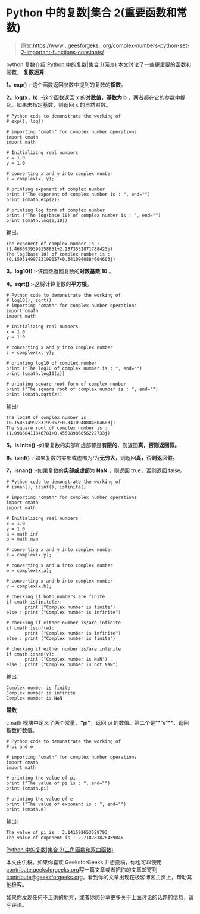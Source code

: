 # Python 中的复数|集合 2(重要函数和常数)

> 原文:[https://www . geesforgeks . org/complex-numbers-python-set-2-important-functions-constants/](https://www.geeksforgeeks.org/complex-numbers-python-set-2-important-functions-constants/)

python 复数介绍:[Python 中的复数|集合 1(简介)](https://www.geeksforgeeks.org/complex-numbers-in-python-set-1-introduction/)
本文讨论了一些更重要的函数和常数。
**复数运算**:

**1。exp()** :-这个函数返回参数中提到的复数的**指数**。

**2。log(x，b)** :-这个函数返回 x 的**对数值，基数为 b** ，两者都在它的参数中提到。如果未指定基数，则返回 x 的自然对数。

```
# Python code to demonstrate the working of 
# exp(), log()

# importing "cmath" for complex number operations
import cmath
import math

# Initializing real numbers
x = 1.0
y = 1.0

# converting x and y into complex number
z = complex(x, y);

# printing exponent of complex number
print ("The exponent of complex number is : ", end="")
print (cmath.exp(z))

# printing log form of complex number
print ("The log(base 10) of complex number is : ", end="")
print (cmath.log(z,10))
```

输出:

```
The exponent of complex number is : (1.4686939399158851+2.2873552871788423j)
The log(base 10) of complex number is : (0.15051499783199057+0.3410940884604603j)

```

**3。log10()** :-该函数返回复数的**对数基数 10** 。

**4。sqrt()** :-这将计算复数的**平方根**。

```
# Python code to demonstrate the working of 
# log10(), sqrt()
# importing "cmath" for complex number operations
import cmath
import math

# Initializing real numbers
x = 1.0
y = 1.0

# converting x and y into complex number
z = complex(x, y);

# printing log10 of complex number
print ("The log10 of complex number is : ", end="")
print (cmath.log10(z))

# printing square root form of complex number
print ("The square root of complex number is : ", end="")
print (cmath.sqrt(z))
```

输出:

```
The log10 of complex number is : (0.15051499783199057+0.3410940884604603j)
The square root of complex number is : (1.09868411346781+0.45508986056222733j)

```

**5。is inite()**:-如果复数的实部和虚部都是**有限的**，则返回**真，否则返回假。**

**6。isinf()** :-如果复数的实部或虚部为/为**无穷大**，则返回**真，否则返回假。**

**7。isnan()** :-如果复数的**实部或虚部**为 **NaN** ，则返回 true，否则返回 false。

```
# Python code to demonstrate the working of 
# isnan(), isinf(), isfinite()

# importing "cmath" for complex number operations
import cmath
import math

# Initializing real numbers
x = 1.0
y = 1.0
a = math.inf
b = math.nan

# converting x and y into complex number
z = complex(x,y);

# converting x and a into complex number
w = complex(x,a);

# converting x and b into complex number
v = complex(x,b);

# checking if both numbers are finite
if cmath.isfinite(z):
       print ("Complex number is finite")
else : print ("Complex number is infinite")   

# checking if either number is/are infinite
if cmath.isinf(w):
       print ("Complex number is infinite")
else : print ("Complex number is finite")   

# checking if either number is/are infinite
if cmath.isnan(v):
       print ("Complex number is NaN")
else : print ("Complex number is not NaN") 
```

输出:

```
Complex number is finite
Complex number is infinite
Complex number is NaN

```

**常数**

cmath 模块中定义了两个常量，**“pi”**，返回 pi 的数值。第二个是**“e”**，返回指数的数值。

```
# Python code to demonstrate the working of 
# pi and e 

# importing "cmath" for complex number operations
import cmath
import math

# printing the value of pi 
print ("The value of pi is : ", end="")
print (cmath.pi)

# printing the value of e
print ("The value of exponent is : ", end="")
print (cmath.e)
```

输出:

```
The value of pi is : 3.141592653589793
The value of exponent is : 2.718281828459045

```

[Python 中的复数|集合 3(三角函数和双曲函数)](https://www.geeksforgeeks.org/complex-numbers-in-python-set-3-trigonometric-and-hyperbolic-functions/)

本文由供稿。如果你喜欢 GeeksforGeeks 并想投稿，你也可以使用[contribute.geeksforgeeks.org](http://www.contribute.geeksforgeeks.org)写一篇文章或者把你的文章邮寄到 contribute@geeksforgeeks.org。看到你的文章出现在极客博客主页上，帮助其他极客。

如果你发现任何不正确的地方，或者你想分享更多关于上面讨论的话题的信息，请写评论。